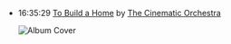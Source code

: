 *   16:35:29  [To Build a Home](http://goo.gl/L4iXS) by [The Cinematic Orchestra](http://www.last.fm/music/The+Cinematic+Orchestra)

    ![Album Cover](http://userserve-ak.last.fm/serve/174s/58014931.png "Ma Fleur")

